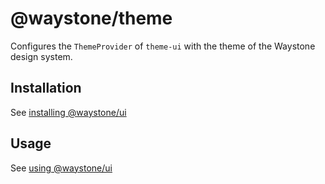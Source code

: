# @waystone/theme

Configures the `ThemeProvider` of `theme-ui` with the theme of the Waystone design system.

## Installation

See [installing @waystone/ui](../waystone-ui/README.md#installation)

## Usage

See [using @waystone/ui](../waystone-ui/README.md#usage)
